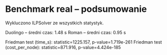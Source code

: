 # Benchmark real – podsumowanie
Wykluczono ILPSolver ze wszystkich statystyk.

Duolingo – średni czas: 1.48 s
Roman – średni czas: 0.95 s

Friedman test (time_s): statistic=1225.157, p-value=1.719e-261
Friedman test (cost_per_node): statistic=871.916, p-value=4.424e-185